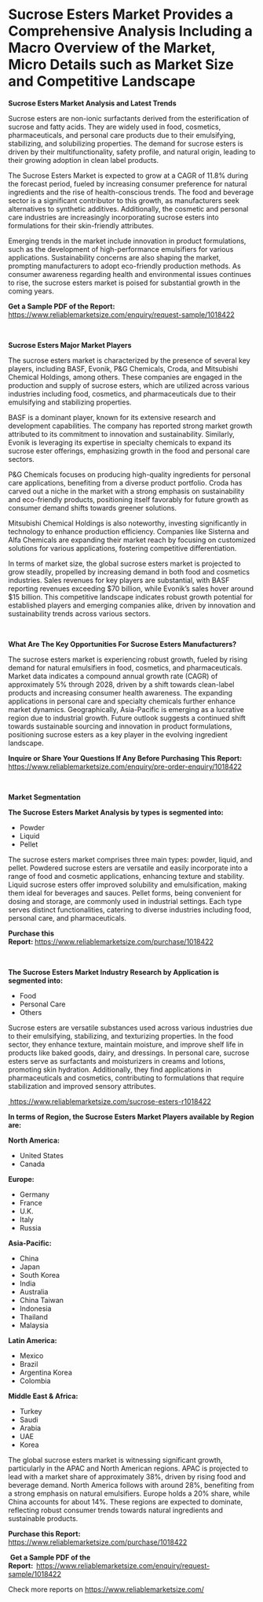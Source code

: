 <p><h1>Sucrose Esters Market Provides a Comprehensive Analysis Including a Macro Overview of the Market, Micro Details such as Market Size and Competitive Landscape</h1></p><p><strong>Sucrose Esters Market Analysis and Latest Trends</strong></p>
<p><p>Sucrose esters are non-ionic surfactants derived from the esterification of sucrose and fatty acids. They are widely used in food, cosmetics, pharmaceuticals, and personal care products due to their emulsifying, stabilizing, and solubilizing properties. The demand for sucrose esters is driven by their multifunctionality, safety profile, and natural origin, leading to their growing adoption in clean label products.</p><p>The Sucrose Esters Market is expected to grow at a CAGR of 11.8% during the forecast period, fueled by increasing consumer preference for natural ingredients and the rise of health-conscious trends. The food and beverage sector is a significant contributor to this growth, as manufacturers seek alternatives to synthetic additives. Additionally, the cosmetic and personal care industries are increasingly incorporating sucrose esters into formulations for their skin-friendly attributes.</p><p>Emerging trends in the market include innovation in product formulations, such as the development of high-performance emulsifiers for various applications. Sustainability concerns are also shaping the market, prompting manufacturers to adopt eco-friendly production methods. As consumer awareness regarding health and environmental issues continues to rise, the sucrose esters market is poised for substantial growth in the coming years.</p></p>
<p><strong>Get a Sample PDF of the Report:&nbsp;</strong> <a href="https://www.reliablemarketsize.com/enquiry/request-sample/1018422?utm_campaign=1872&utm_medium=2&utm_source=Github&utm_content=ia&utm_term=14022025&utm_id=sucrose-esters">https://www.reliablemarketsize.com/enquiry/request-sample/1018422</a></p>
<p>&nbsp;</p>
<p><strong>Sucrose Esters Major Market Players</strong></p>
<p><p>The sucrose esters market is characterized by the presence of several key players, including BASF, Evonik, P&G Chemicals, Croda, and Mitsubishi Chemical Holdings, among others. These companies are engaged in the production and supply of sucrose esters, which are utilized across various industries including food, cosmetics, and pharmaceuticals due to their emulsifying and stabilizing properties.</p><p>BASF is a dominant player, known for its extensive research and development capabilities. The company has reported strong market growth attributed to its commitment to innovation and sustainability. Similarly, Evonik is leveraging its expertise in specialty chemicals to expand its sucrose ester offerings, emphasizing growth in the food and personal care sectors.</p><p>P&G Chemicals focuses on producing high-quality ingredients for personal care applications, benefiting from a diverse product portfolio. Croda has carved out a niche in the market with a strong emphasis on sustainability and eco-friendly products, positioning itself favorably for future growth as consumer demand shifts towards greener solutions.</p><p>Mitsubishi Chemical Holdings is also noteworthy, investing significantly in technology to enhance production efficiency. Companies like Sisterna and Alfa Chemicals are expanding their market reach by focusing on customized solutions for various applications, fostering competitive differentiation.</p><p>In terms of market size, the global sucrose esters market is projected to grow steadily, propelled by increasing demand in both food and cosmetics industries. Sales revenues for key players are substantial, with BASF reporting revenues exceeding $70 billion, while Evonik’s sales hover around $15 billion. This competitive landscape indicates robust growth potential for established players and emerging companies alike, driven by innovation and sustainability trends across various sectors.</p></p>
<p>&nbsp;</p>
<p><strong>What Are The Key Opportunities For Sucrose Esters Manufacturers?</strong></p>
<p><p>The sucrose esters market is experiencing robust growth, fueled by rising demand for natural emulsifiers in food, cosmetics, and pharmaceuticals. Market data indicates a compound annual growth rate (CAGR) of approximately 5% through 2028, driven by a shift towards clean-label products and increasing consumer health awareness. The expanding applications in personal care and specialty chemicals further enhance market dynamics. Geographically, Asia-Pacific is emerging as a lucrative region due to industrial growth. Future outlook suggests a continued shift towards sustainable sourcing and innovation in product formulations, positioning sucrose esters as a key player in the evolving ingredient landscape.</p></p>
<p><strong>Inquire or Share Your Questions If Any Before Purchasing This Report:</strong> <a href="https://www.reliablemarketsize.com/enquiry/pre-order-enquiry/1018422?utm_campaign=1872&utm_medium=2&utm_source=Github&utm_content=ia&utm_term=14022025&utm_id=sucrose-esters">https://www.reliablemarketsize.com/enquiry/pre-order-enquiry/1018422</a></p>
<p>&nbsp;</p>
<p><strong>Market Segmentation</strong></p>
<p><strong>The Sucrose Esters Market Analysis by types is segmented into:</strong></p>
<p><ul><li>Powder</li><li>Liquid</li><li>Pellet</li></ul></p>
<p><p>The sucrose esters market comprises three main types: powder, liquid, and pellet. Powdered sucrose esters are versatile and easily incorporate into a range of food and cosmetic applications, enhancing texture and stability. Liquid sucrose esters offer improved solubility and emulsification, making them ideal for beverages and sauces. Pellet forms, being convenient for dosing and storage, are commonly used in industrial settings. Each type serves distinct functionalities, catering to diverse industries including food, personal care, and pharmaceuticals.</p></p>
<p><strong>Purchase this Report:&nbsp;</strong><a href="https://www.reliablemarketsize.com/purchase/1018422?utm_campaign=1872&utm_medium=2&utm_source=Github&utm_content=ia&utm_term=14022025&utm_id=sucrose-esters">https://www.reliablemarketsize.com/purchase/1018422</a></p>
<p>&nbsp;</p>
<p><strong>The Sucrose Esters Market Industry Research by Application is segmented into:</strong></p>
<p><ul><li>Food</li><li>Personal Care</li><li>Others</li></ul></p>
<p><p>Sucrose esters are versatile substances used across various industries due to their emulsifying, stabilizing, and texturizing properties. In the food sector, they enhance texture, maintain moisture, and improve shelf life in products like baked goods, dairy, and dressings. In personal care, sucrose esters serve as surfactants and moisturizers in creams and lotions, promoting skin hydration. Additionally, they find applications in pharmaceuticals and cosmetics, contributing to formulations that require stabilization and improved sensory attributes.</p></p>
<p><a href="https://www.reliablemarketsize.com/sucrose-esters-r1018422?utm_campaign=1872&utm_medium=2&utm_source=Github&utm_content=ia&utm_term=14022025&utm_id=sucrose-esters">&nbsp;https://www.reliablemarketsize.com/sucrose-esters-r1018422</a></p>
<p><strong>In terms of Region, the Sucrose Esters Market Players available by Region are:</strong></p>
<p>
    <p> <strong> North America: </strong>
        <ul>
            <li>United States</li>
            <li>Canada</li>
        </ul>
        </p> 
    <p> <strong> Europe: </strong>
        <ul>
            <li>Germany</li>
            <li>France</li>
            <li>U.K.</li>
            <li>Italy</li>
            <li>Russia</li>
        </ul>
        </p> 
    <p> <strong> Asia-Pacific: </strong>
        <ul>
            <li>China</li>
            <li>Japan</li>
            <li>South Korea</li>
            <li>India</li>
            <li>Australia</li>
            <li>China Taiwan</li>
            <li>Indonesia</li>
            <li>Thailand</li>
            <li>Malaysia</li>
        </ul>
        </p> 
    <p> <strong> Latin America: </strong>
        <ul>
            <li>Mexico</li>
            <li>Brazil</li>
            <li>Argentina Korea</li>
            <li>Colombia</li>
        </ul>
        </p> 
    <p> <strong> Middle East & Africa: </strong>
        <ul>
            <li>Turkey</li>
            <li>Saudi</li>
            <li>Arabia</li>
            <li>UAE</li>
            <li>Korea</li>
        </ul>
    </p>
    </p>
<p><p>The global sucrose esters market is witnessing significant growth, particularly in the APAC and North American regions. APAC is projected to lead with a market share of approximately 38%, driven by rising food and beverage demand. North America follows with around 28%, benefiting from a strong emphasis on natural emulsifiers. Europe holds a 20% share, while China accounts for about 14%. These regions are expected to dominate, reflecting robust consumer trends towards natural ingredients and sustainable products.</p></p>
<p><strong>Purchase this Report: </strong><a href="https://www.reliablemarketsize.com/purchase/1018422?utm_campaign=1872&utm_medium=2&utm_source=Github&utm_content=ia&utm_term=14022025&utm_id=sucrose-esters">https://www.reliablemarketsize.com/purchase/1018422</a></p>
<p>&nbsp;<strong>Get a Sample PDF of the Report:&nbsp;&nbsp;</strong><a href="https://www.reliablemarketsize.com/enquiry/request-sample/1018422?utm_campaign=1872&utm_medium=2&utm_source=Github&utm_content=ia&utm_term=14022025&utm_id=sucrose-esters">https://www.reliablemarketsize.com/enquiry/request-sample/1018422</a></p>
<p><strong></strong></p>
<p>Check more reports on <a href="https://www.reliablemarketsize.com/?utm_campaign=1872&utm_medium=2&utm_source=Github&utm_content=ia&utm_term=14022025&utm_id=sucrose-esters">https://www.reliablemarketsize.com/</a></p>